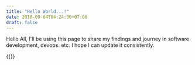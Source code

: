 ```yaml
---
title: "Hello World...!"
date: 2018-09-04T04:24:36+07:00
draft: false
---
```


Hello All, I'll be using this page to share my findings and journey in software development, devops. etc. I hope I can update it consistently.

{{<gist zkrhm dba72cf7128830832554dbe13700e14f >}}
